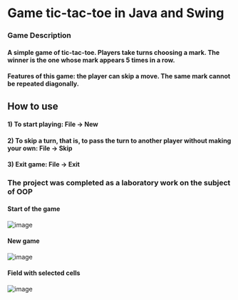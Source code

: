 # Game tic-tac-toe in Java and Swing

### Game Description
#### A simple game of tic-tac-toe. Players take turns choosing a mark. The winner is the one whose mark appears 5 times in a row. 
#### Features of this game: the player can skip a move. The same mark cannot be repeated diagonally.

## How to use
#### 1) To start playing: File -> New
#### 2) To skip a turn, that is, to pass the turn to another player without making your own: File -> Skip
#### 3) Exit game: File -> Exit


### The project was completed as a laboratory work on the subject of OOP

#### Start of the game
![image](https://github.com/user-attachments/assets/0eac5281-0587-4619-ae2c-4a05af22b0ae)


#### New game
![image](https://github.com/user-attachments/assets/f99b4651-1722-451d-b7cd-7b18aa99d07e)

#### Field with selected cells

![image](https://github.com/user-attachments/assets/ad1d1dd1-6d1c-44f3-a34b-05d4d56eb7dd)
